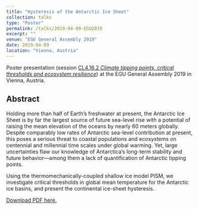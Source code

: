 ```yaml
---
title: "Hysteresis of the Antarctic Ice Sheet"
collection: talks
type: "Poster"
permalink: /talks/2019-04-09-EGU2019
excerpt: ""
venue: "EGU General Assembly 2019"
date: 2019-04-09
location: "Vienna, Austria"
---
```


Poster presentation (session [CL4.16.2 *Climate tipping points, critical thresholds and ecosystem resilience*](https://meetingorganizer.copernicus.org/EGU2019/posters/33082 "https://meetingorganizer.copernicus.org/EGU2019/posters/33082")) at the EGU General Assembly 2019 in Vienna, Austria.

## Abstract
Holding more than half of Earth’s freshwater at present, the Antarctic Ice Sheet is by far the largest source of future sea-level rise with a potential of raising the mean elevation of the oceans by nearly 60 meters globally. Despite comparably low rates of Antarctic sea-level contribution at present, this poses a serious threat to coastal populations and ecosystems on centennial and millennial time scales under global warming. Yet, large uncertainties flaw our knowledge of Antarctica’s long-term stability and future behavior—among them a lack of quantification of Antarctic tipping points.

Using the thermomechanically-coupled shallow ice model PISM, we investigate critical thresholds in global mean temperature for the Antarctic ice basins, and present the continental ice-sheet hysteresis.

[Download PDF here.](https://meetingorganizer.copernicus.org/EGU2019/EGU2019-9773.pdf "https://meetingorganizer.copernicus.org/EGU2019/EGU2019-9773.pdf")